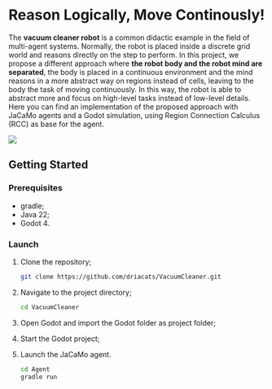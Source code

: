 # Reason Logically, Move Continously!

The **vacuum cleaner robot** is a common didactic example in the field of multi-agent systems. Normally, the robot is placed inside a discrete grid world and reasons directly on the step to perform. In this project, we propose a different approach where **the robot body and the robot mind are separated**, the body is placed in a continuous environment and the mind reasons in a more abstract way on regions instead of cells, leaving to the body the task of moving continuously. In this way, the robot is able to abstract more and focus on high-level tasks instead of low-level details. Here you can find an implementation of the proposed approach with JaCaMo agents and a Godot simulation, using Region Connection Calculus (RCC) as base for the agent.

![](./Screenshots/example.gif)

## Getting Started

### Prerequisites

- gradle;
- Java 22;
- Godot 4.

### Launch

1. Clone the repository;

   ```bash
   git clone https://github.com/driacats/VacuumCleaner.git
   ```

2. Navigate to the project directory;
   ```bash
   cd VacuumCleaner
   ```

3. Open Godot and import the Godot folder as project folder;

4. Start the Godot project;

5. Launch the JaCaMo agent.
   ```bash
   cd Agent
   gradle run
   ```

   
